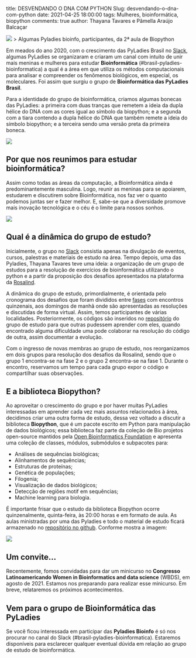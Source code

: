 title: DESVENDANDO O DNA COM PYTHON
Slug: desvendando-o-dna-com-python
date: 2021-04-25 18:00:00
tags: Mulheres, bioinformática, biopython
comments: true
author: Thayana Tavares e Pâmella Araújo Balcaçar

<img src="/images/pyladies-bioinfo.png">
> Algumas Pyladies bioinfo, participantes, da 2ª aula de Biopython


Em meados do ano 2020, com o crescimento das PyLadies Brasil no [Slack](https://slackin.pyladies.com/), algumas PyLadies se organizaram e criaram um canal com intuito de unir mais meninas e mulheres para estudar **Bioinformática** (#brasil-pyladies-bioinformatica) a qual é a área em que utiliza os métodos computacionais para analisar e compreender os fenômenos biológicos, em especial, os moleculares. Foi assim que surgiu o grupo de **Bioinformática das PyLadies Brasil**.  

Para a identidade do grupo de bioinformática, criamos algumas bonecas das PyLadies: a primeira com duas tranças que remetem a ideia da dupla hélice do DNA com as cores igual ao símbolo da biopython; e a segunda com a tiara contendo a dupla hélice do DNA que também remete a ideia do símbolo biopython; e a terceira sendo uma versão preta da primeira boneca. 


<img src="/images/bonecas.png">

## Por que nos reunimos para estudar bioinformática?

Assim como todas as áreas da computação, a Bioinformática ainda é predominantemente masculina. Logo, reunir as meninas para se apoiarem, estudarem e discutirem sobre Bioinformática, nos faz ver o quanto podemos juntas ser e fazer melhor.  E, sabe-se que a diversidade promove mais inovação tecnológica e o céu é o limite para nossos sonhos.

<img src="/images/mulheres-na-pybr-2020/we-can-do-it.gif">

## Qual é a dinâmica do grupo de estudo?

Inicialmente, o grupo no [Slack](https://slackin.pyladies.com/) consistia apenas na divulgação de eventos, cursos, palestras e materiais de estudo na área. Tempo depois, uma das Pyladies, Thayana Tavares teve uma ideia: a organização de um grupo de estudos para a resolução de exercícios de bioinformática utilizando o python e a partir da proposição dos desafios apresentados na plataforma da [Rosalind](http://rosalind.info/problems/list-view/).

A dinâmica do grupo de estudo, primordialmente, é orientada pelo cronograma dos desafios que foram divididos entre [fases](https://github.com/pyladies-brazil/grupo-estudo-bioinformatica/tree/main/estudo_rosalind) com encontros quinzenais, aos domingos de manhã onde são apresentadas as resoluções e discutidas de forma virtual. Assim, temos participantes de várias localidades. Posteriormente, os códigos são inseridos no [repositório](https://github.com/pyladies-brazil/grupo-estudo-bioinformatica) do grupo de estudo para que outras pudessem aprender com eles, quando encontrado alguma dificuldade uma pode colaborar na resolução do código de outra, assim documentar a evolução.

Com o ingresso de novas membras ao grupo de estudo, nos reorganizamos em dois grupos para resolução dos desafios da Rosalind, sendo que o grupo 1 encontra-se na fase 2 e o grupo 2 encontra-se na fase 1. Durante o encontro, reservamos um tempo para cada grupo expor o código e compartilhar suas observações.

## E a biblioteca Biopython?

Ao aproveitar o crescimento do grupo e por haver muitas PyLadies interessadas em aprender cada vez mais assuntos relacionados à área, decidimos criar uma outra forma de estudo, dessa vez voltado a discutir a biblioteca **Biopython**, que é um pacote escrito em Python para manipulação de dados biológicos; essa biblioteca faz parte da coleção de Bio projetos open-source mantidos pela [Open Bioinformatics Foundation](https://www.open-bio.org/) e apresenta uma coleção de classes, módulos, submódulos e subpacotes para:

* Análises de sequências biológicas;
* Alinhamentos de sequências;
* Estruturas de proteínas;
* Genética de populações;
* Filogenia;
* Visualização de dados biológicos;
* Detecção de regiões motif em sequências;
* Machine learning para biologia.

É importante frisar que o estudo da biblioteca Biopython ocorre quinzenalmente, quinta-feira, às 20:00 horas e em formato de aula. As aulas ministradas por uma das Pyladies e todo o material de estudo ficará armazenado no [repositório no github](https://github.com/pyladies-brazil/grupo-estudo-bioinformatica). Conforme mostra a imagem: 

<img src="/images/cronograma_biopython.png">

## Um convite...

Recentemente, fomos convidadas para dar um minicurso no  **Congresso Latinoamericando Women in Bioinformatics and data science** (WBDS), em agosto de 2021. Estamos nos preparando para realizar esse minicurso. Em breve, relataremos os próximos acontecimentos. 

## Vem para o grupo de Bioinformática das PyLadies

Se você ficou interessada em participar das **Pyladies Bioinfo** é só nos procurar no canal do Slack (#brasil-pyladies-bioinformatica). Estaremos disponíveis para esclarecer qualquer eventual dúvida em relação ao grupo de estudo de bioinformática. 
